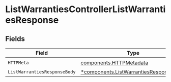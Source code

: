# ListWarrantiesControllerListWarrantiesResponse


## Fields

| Field                                                                                           | Type                                                                                            | Required                                                                                        | Description                                                                                     |
| ----------------------------------------------------------------------------------------------- | ----------------------------------------------------------------------------------------------- | ----------------------------------------------------------------------------------------------- | ----------------------------------------------------------------------------------------------- |
| `HTTPMeta`                                                                                      | [components.HTTPMetadata](../../models/components/httpmetadata.md)                              | :heavy_check_mark:                                                                              | N/A                                                                                             |
| `ListWarrantiesResponseBody`                                                                    | [*components.ListWarrantiesResponseBody](../../models/components/listwarrantiesresponsebody.md) | :heavy_minus_sign:                                                                              | N/A                                                                                             |
